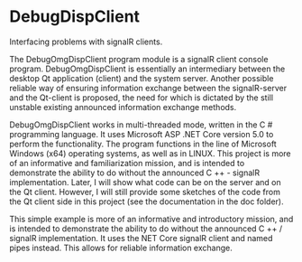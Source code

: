 # DebugDispClient
Interfacing problems with signalR clients.

The DebugOmgDispClient program module is a signalR client console program. 
DebugOmgDispClient is essentially an intermediary between the desktop Qt application (client) and the system server.
Another possible reliable way of ensuring information exchange between the signalR-server and the Qt-client is proposed, 
the need for which is dictated by the still unstable existing announced information exchange methods.

DebugOmgDispClient works in multi-threaded mode, written in the C # programming language. 
It uses Microsoft ASP .NET Core version 5.0 to perform the functionality. 
The program functions in the line of Microsoft Windows (x64) operating systems, as well as in LINUX.
This project is more of an informative and familiarization mission, 
and is intended to demonstrate the ability to do without the announced C ++ - signalR implementation. 
Later, I will show what code can be on the server and on the Qt client. 
However, I will still provide some sketches of the code from the Qt client side in this project (see the documentation in the doc folder).

This simple example is more of an informative and introductory mission, 
and is intended to demonstrate the ability to do without the announced C ++ / signalR implementation. 
It uses the NET Core signalR client and named pipes instead. This allows for reliable information exchange.
